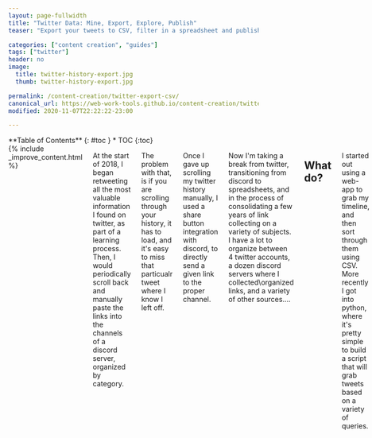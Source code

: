 ```yaml
---
layout: page-fullwidth
title: "Twitter Data: Mine, Export, Explore, Publish"
teaser: "Export your tweets to CSV, filter in a spreadsheet and publish."

categories: ["content creation", "guides"]
tags: ["twitter"]
header: no
image:
  title: twitter-history-export.jpg
  thumb: twitter-history-export.jpg

permalink: /content-creation/twitter-export-csv/
canonical_url: https://web-work-tools.github.io/content-creation/twitter-export-csv/
modified: 2020-11-07T22:22:22-23:00

---
```

<div class="row">
<div class="medium-4 medium-push-8 columns" markdown="1">
<div class="panel radius" markdown="1">
**Table of Contents**
{: #toc }
*  TOC
{:toc}
</div>
</div><!-- /.medium-4.columns -->


<div class="medium-8 medium-pull-4 columns" markdown="1">
{% include _improve_content.html %}

At the start of 2018, I began retweeting all the most valuable information I found on twitter, as part of a learning process. Then, I would periodically scroll back and manually paste the links into the channels of a discord server, organized by category.

The problem with that, is if you are scrolling through your history, it has to load, and it's easy to miss that particualr tweet where I know I left off.

Once I gave up scrolling my twitter history manually, I used a share button integration with discord, to directly send a given link to the proper channel. 

Now I'm taking a break from twitter, transitioning from discord to spreadsheets, and in the process of consolidating a few years of link collecting on a variety of subjects. I have a lot to organize between 4 twitter accounts, a dozen discord servers where I collected\organized links, and a variety of other sources....

## What do?

I started out using a web-app to grab my timeline, and then sort through them using CSV. More recently I got into python, where it's pretty simple to build a script that will grab tweets based on a variety of queries.

For now this is just a collection of links from my research trying to figure out how to manage twitter in some sane way. Once I get a work-flow set up, I will share some of my own work here too.

## Twitter History Export

* [Want to analyse your tweets? How to import Twitter JSON data exports into Excel - ZDNet](https://www.zdnet.com/article/want-to-analyse-your-tweets-how-to-import-twitter-json-data-exports-into-excel/)
  > It turns out that Twitter is using a non-standard version of JSON lists for its exports, and you're going to need to make a quick change to the file it delivers if you want to be able to use your data in any analytical tooling. If you've been on Twitter as long as I have, that can mean editing at the very least a 100GB plus file (in my case two) to remove the text Twitter has added to the start of what would otherwise be a relatively normal list formatted set of JSON documents. You'll need a decent text editor to make the changes. I recommend something like Visual Studio Code, which can happily load very large text files.
* [Show HN: Search your Twitter history with Algolia - Hacker News](https://github.com/saasify-sh/twitter-search) - [Hacker News](https://news.ycombinator.com/item?id=22842542)
  > Instantly search across your entire Twitter history with a beautiful UI powered by Algolia.

## Twitter API

* [Use Cases, Tutorials, & Documentation - Twitter Developer](https://developer.twitter.com/en)
  > The following examples demonstrate how Twitter developer products can be used to build solutions across a diverse set of use cases. Preview the data that is returned by our endpoints.
* [Standard search API — Twitter Developers](https://developer.twitter.com/en/docs/tweets/search/api-reference/get-search-tweets)
  > To learn how to use [Twitter Search](https://twitter.com/search) effectively, please see the [Standard search operators](https://developer.twitter.com/en/docs/tweets/search/guides/standard-operators) page for a list of available filter operators. Also, see the [Working with Timelines](https://developer.twitter.com/en/docs/tweets/timelines/guides/working-with-timelines) page to learn best practices for navigating results by `since_id` and `max_id`.
* [Standard operators - Docs - Twitter Developer](https://developer.twitter.com/en/docs/twitter-api/v1/rules-and-filtering/overview/standard-operators)
  > The best way to build a standard query and test if it’s valid and will return matched Tweets is to first try it at [twitter.com/search](https://twitter.com/search). As you get a satisfactory result set, the URL loaded in the browser will contain the proper query syntax that can be reused in the standard search API endpoint.
  * [Automate Getting Twitter Data in Python Using Tweepy and API Access > Customizing Twitter Queries](https://www.earthdatascience.org/courses/use-data-open-source-python/intro-to-apis/twitter-data-in-python/#customizing-twitter-queries)
    > if you search for climate+change, Twitter will return all tweets that contain both of those words (in a row) in each tweet. [...]
    > `new_search = "climate+change -filter:retweets"`
* [GET statuses/oembed - Docs - Twitter Developer](https://developer.twitter.com/en/docs/twitter-api/v1/tweets/post-and-engage/api-reference/get-statuses-oembed)
  > The oEmbed endpoint allows customization of the final appearance of an Embedded Tweet by setting the corresponding properties in HTML markup to be interpreted by Twitter's JavaScript bundled with the HTML response by default. The format of the returned markup may change over time as Twitter adds new features or adjusts its Tweet representation.

### Collections

* [About collections - Docs - Twitter Developer](https://developer.twitter.com/en/docs/twitter-api/v1/tweets/curate-a-collection/overview/about_collections)
  > Use these methods to browse Collections, whether by ID, those owned by a specific user, or those containing a specific Tweet.
  > 
  > These methods allow you to create, modify, or delete a collection on behalf of the currently authenticated user.
  > 
  > Collections are meant to be shared with the world, on and off Twitter. To that end, [embedded timelines](https://dev.twitter.com/web/embedded-timelines) have been expanded to support [embedded collections](https://dev.twitter.com/web/embedded-timelines/collection). Use the [widget configurator](https://twitter.com/settings/widgets/new/custom) to prepare your collections for syndication and receive the simple HTML & JavaScript embed code for your site.
* [Response structures when Querying Collections - Docs - Twitter Developer](https://developer.twitter.com/en/docs/twitter-api/v1/tweets/curate-a-collection/overview/response_structures)
  > The Collections API responds with data structures that often depart from the objects you traditionally encounter in the Twitter API.
* [Overview - Docs - Twitter Developer](https://developer.twitter.com/en/docs/twitter-for-websites/timelines/overview)
  > Embedded timelines are an easy way to embed Tweets on your website in a compact, linear view. Display the latest Tweets from a Twitter account, lists, or your curated collections.
* [Creating a Twitter Collection via API - by Lauren Fratamico - Medium](https://medium.com/@lauren.fratamico/creating-a-twitter-collection-via-api-1378ecfe20df)
  > This tutorial goes through how to create and add to collections via python3, and the code can be seen in a gist [here](https://gist.github.com/fratamico/0a56a342d483882ec1d5fb451676d5ae).

### Tweepy (python)

* [tweepy.api — Twitter API wrapper — tweepy 3.9.0](http://docs.tweepy.org/en/latest/api.html)
  > This page contains some basic documentation for the Tweepy module.
* [Extended Tweets — tweepy 3.9.0 documentation](http://docs.tweepy.org/en/latest/extended_tweets.html)
  > When using extended mode, the `text` attribute of Status objects returned by `tweepy.API` methods is replaced by a `full_text` attribute, which contains the entire untruncated text of the Tweet. The `truncated` attribute of the Status object will be `False`, and the `entities` attribute will contain all entities. Additionally, the Status object will have a `display_text_range` attribute, an array of two Unicode code point indices, identifying the inclusive start and exclusive end of the displayable content of the Tweet.

#### Scripts

* [How I automatically created a Twitter List of FreeCodeCampers in 5 minutes](https://www.freecodecamp.org/news/how-i-automatically-created-a-twitter-list-of-freecodecampers-in-5-minutes-425f0b922118/)
  > We are going to create a Python script that will automatically search Twitter for individuals who use the **#freeCodeCamp** hashtag and add them to a Twitter list of “FreeCodeCampers”. [Twitter lists](https://help.twitter.com/en/using-twitter/twitter-lists) are a way to curate a group of individuals on Twitter and collect all of their tweets in a stream, without having to follow each individual accounts. Twitter lists can contain up to 5,000 individual Twitter accounts.
* [yanofsky/tweet_dumper.py](https://gist.github.com/yanofsky/5436496)
  > A script to download all of a user's tweets into a csv
* [arikfr/export_lists.py](https://gist.github.com/arikfr/58e491e0cdbe36a9e48c) 
  > Simple script to export Twitter lists to CSV
* [vickyqian/twitter crawler.txt](https://gist.github.com/vickyqian/f70e9ab3910c7c290d9d715491cde44c) 
  > A Python script to download all the tweets of a hashtag into a csv
* [freeCodeCamp/100DaysOfCode-twitter-bot](https://github.com/freeCodeCamp/100DaysOfCode-twitter-bot) - Automated twitter list creation based on hashtag
  > Twitter bot for #100DaysOfCode [@_100DaysOfCode](https://twitter.com/_100DaysOfCode)
* [tylerpearson/twitter-most-followed-scripts](https://github.com/tylerpearson/twitter-most-followed-scripts) 
  >  Scripts to find the most commonly followed Twitter accounts by a group of people [tmf.tylerp.me](http://tmf.tylerp.me)
* [tylerpearson/twitter-bio-analyzer-script](https://github.com/tylerpearson/twitter-bio-analyzer-script)
  > Ruby script to find the most common words in the bios of the accounts a user follows on Twitter
* [justinlittman/twitter-scraper](https://github.com/justinlittman/twitter-scraper) - A tool for scraping tweet ids from the Twitter website.
* [MikeMcQuaid/TwitterDelete](https://github.com/MikeMcQuaid/TwitterDelete) - Delete your old, unpopular tweets. 
* [bonzanini/Book-SocialMediaMiningPython](https://github.com/bonzanini) - Companion code for the book "Mastering Social Media Mining with Python

### R Tweet

*  [rtweet.info](https://rtweet.info)
  * [mkearney/rtweet](https://github.com/mkearney/rtweet) - bird R client for interacting with Twitter's [stream and REST] APIs
  * [mkearney/rtweet-workshop](https://github.com/mkearney/rtweet-workshop)
  * [hrbrmstr/21-recipes](https://github.com/hrbrmstr/21-recipes) - An R/rtweet edition of [Matthew A. Russell's Python Twitter Recipes Book](https://rud.is/books/21-recipes/)

## Apps

* [botwiki/botwiki.org](https://github.com/botwiki/botwiki.org) - Tutorials, articles, datasets and other resources for creating useful, interesting, artistic and friendly online bots. 
* [huginn/huginn](https://github.com/huginn/huginn) - Create agents that monitor and act on your behalf. Your agents are standing by! 
* [geofurb/Ornitholog](https://github.com/geofurb/Ornitholog) - Open-source Twitter collection and archiving tool for tracking specific topics and collecting bulk data.
* [motazsaad/tweets-collector](https://github.com/motazsaad/tweets-collector) - Collect tweets (tweets corpus) using Twitter API. Collection can be based on hashtags, keywords, geographical location
* [vicinitas.io - Download User Tweets](https://www.vicinitas.io/free-tools/download-user-tweets) 
* [hridaydutta123/awesome-twitter-tools](https://github.com/hridaydutta123/awesome-twitter-tools)
* [kennethreitz/twitter-scraper](https://github.com/kennethreitz/twitter-scraper) - Scrape the Twitter Frontend API without authentication. 
* [twintproject/twint](https://github.com/twintproject/twint) - An advanced Twitter scraping & OSINT tool written in Python that doesn't use Twitter's API, allowing you to scrape a user's followers, following, Tweets and more while evading most API limitations.
* [taspinar/twitterscraper](https://github.com/taspinar/twitterscraper) - Scrape Twitter for Tweets
* [AdrienGuille/TweetStreamer](https://github.com/AdrienGuille/TweetStreamer) - A command line tool for collecting tweets via Twitter's public streaming API
* [DocNow/twarc](https://github.com/DocNow/twarc) - A command line tool (and Python library) for archiving Twitter JSON
* [Jefferson-Henrique/GetOldTweets-python](https://github.com/Jefferson-Henrique/GetOldTweets-python) - A project written in Python to get old tweets, it bypass some limitations of Twitter Official API.
* [jennybc/scream](https://github.com/jennybc/scream) - Get replies and quotes of a tweet
* [snovvcrash/tweetlord](https://github.com/snovvcrash/tweetlord) - bird Twitter profile dumper (downloader) with authorization swapping
* [Datamine/Archive-Tweets](https://github.com/Datamine/Archive-Tweets) - Archive and Delete Liked and Posted Tweets
* [The Best Twitter Search Tricks - Digital Inspiration](https://www.labnol.org/internet/twitter-search-tricks/13693/)
  > The [Twitter Archiver](https://www.labnol.org/internet/save-twitter-hashtag-tweets/6505/) and the [Twitter Bots](https://www.labnol.org/internet/write-twitter-bot/27902/) app fire each time a new tweet is found that match your search query. You can write simple search queries (like `#Oscars`) or more complex query (like `obama min_retweets:10 filter:news`) that uses one or more Twitter’s advanced search operators.
* [ExportData.io - Download Historical Tweets](https://www.exportdata.io/download-tweets)
* [igorbrigadir/twitter-advanced-search](https://github.com/igorbrigadir/twitter-advanced-search) - extensive guide about advanced search operators on Twitter.

## Re-Publishing Twitter Content

* [Twitter’s Developer Policies for Researchers, Archivists, and Librarians - by Justin Littman - On Archivy - Medium](https://medium.com/on-archivy/twitters-developer-policies-for-researchers-archivists-and-librarians-63e9ba0433b2)
  > I have long maintained that one of the most significant barriers to Twitter research and archiving are [Twitter’s Developer Policies](https://developer.twitter.com/en/developer-terms/policy). This barrier takes the form of not only the restrictions contained in the policies, but the ambiguity of the documents themselves.
* [Set up Twitter for Websites - Docs - Twitter Developer](https://developer.twitter.com/en/docs/twitter-for-websites/javascript-api/guides/set-up-twitter-for-websites)
  > The easiest way to create a Twitter for Websites widget — a Tweet button, Follow button, embedded Tweet or timeline — is to use our configuration tools at [publish.twitter.com](https://publish.twitter.com/) then copy and paste the generated HTML code into the template or widget area for your site.
* [Display requirements – Twitter Developers - Twitter Developer](https://developer.twitter.com/en/developer-terms/display-requirements)
  > If you follow these guidelines merely to display a Tweet, you may not need to contact Twitter for any additional display or trademark permissions. However, you may still want to submit your proposed use and context for Twitter review. (Note that, in some cases, permission from the original content creator may still be necessary, as Twitter does not provide permission to use third party/user content.)
* [rob-murray/jekyll-twitter-plugin](https://github.com/rob-murray/jekyll-twitter-plugin)
  > A Liquid tag plugin for the Jekyll blogging engine that embeds Tweets, Timelines and more from Twitter API
* [tylerpearson/twitter-most-followed-site](https://github.com/tylerpearson/twitter-most-followed-site)
    > Jekyll site to display the results generate by the scripts in the [Twitter Most Followed repo](https://github.com/tylerpearson/twitter-most-followed-scripts).

## Nerd Stuff

* [mattdodge/Tweet-2-RSS](https://github.com/mattdodge/Tweet-2-RSS)
* [vzqzac/twgitbot](https://github.com/vzqzac/twgitbot) - A node.js bot that checks a github repo changes and tweets it to your Twitter account 
* [Kikobeats/fetch-timeline-cli](https://github.com/Kikobeats/fetch-timeline-cli) - Fetch Twitter user's timeline from your terminal zap. 
  * [kikobeats.github.io/fetch-timeline-cli/](https://kikobeats.github.io/fetch-timeline-cli/)
* [renatolond/mastodon-twitter-poster](https://github.com/renatolond/mastodon-twitter-poster) - Crossposter to post statuses between Mastodon and Twitter
